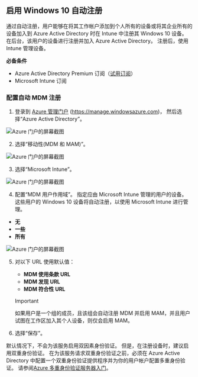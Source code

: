## <a name="enable-windows-10-automatic-enrollment"></a>启用 Windows 10 自动注册

通过自动注册，用户能够在将其工作帐户添加到个人所有的设备或将其企业所有的设备加入到 Azure Active Directory 时在 Intune 中注册其 Windows 10 设备。 在后台，该用户的设备进行注册并加入 Azure Active Directory。 注册后，使用 Intune 管理设备。

**必备条件**
- Azure Active Directory Premium 订阅（[试用订阅](http://go.microsoft.com/fwlink/?LinkID=816845)）
- Microsoft Intune 订阅


### <a name="configure-automatic-mdm-enrollment"></a>配置自动 MDM 注册

1. 登录到 [Azure 管理门户](https://portal.azure.com) (https://manage.windowsazure.com)， 然后选择“Azure Active Directory”。

  ![Azure 门户的屏幕截图](../media/auto-enroll-azure-main.png)

2. 选择“移动性(MDM 和 MAM)”。

  ![Azure 门户的屏幕截图](../media/auto-enroll-mdm.png)

3. 选择“Microsoft Intune”。

  ![Azure 门户的屏幕截图](../media/auto-enroll-intune.png)

4. 配置“MDM 用户作用域”。 指定应由 Microsoft Intune 管理的用户的设备。 这些用户的 Windows 10 设备将自动注册，以使用 Microsoft Intune 进行管理。

  - **无**
  - **一些**
  - **所有**

   ![Azure 门户的屏幕截图](../media/auto-enroll-scope.png)

5. 对以下 URL 使用默认值：
    - **MDM 使用条款 URL**
    - **MDM 发现 URL**
    - **MDM 符合性 URL**

    > [!IMPORTANT]
    > 如果用户是一个组的成员，且该组会自动注册 MDM 并启用 MAM，并且用户试图在工作区加入其个人设备，则仅会启用 MAM。 

6. 选择“保存”。

默认情况下，不会为该服务启用双因素身份验证。 但是，在注册设备时，建议启用双重身份验证。 在为该服务请求双重身份验证之前，必须在 Azure Active Directory 中配置一个双重身份验证提供程序并为你的用户帐户配置多重身份验证。 请参阅[Azure 多重身份验证服务器入门](https://docs.microsoft.com/azure/multi-factor-authentication/multi-factor-authentication-get-started-cloud)。
